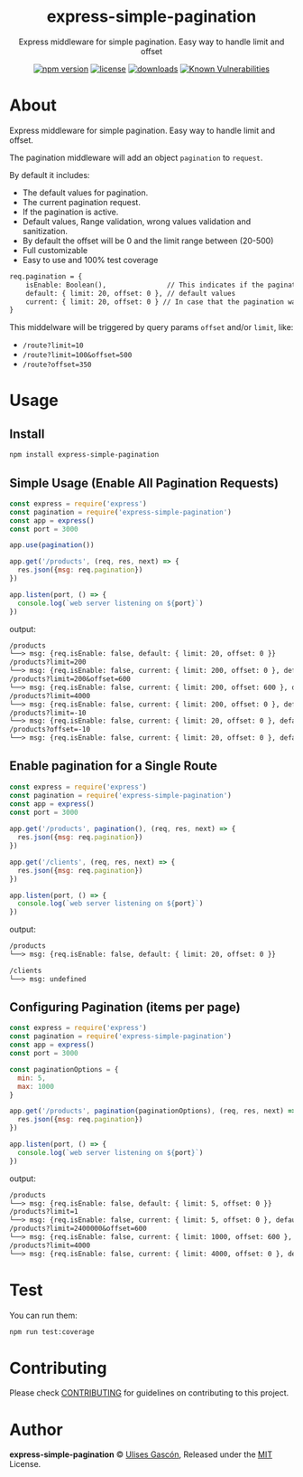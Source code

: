 <p align="center">
<h1 align="center">
  express-simple-pagination
</h1>

<p align="center">
  Express middleware for simple pagination. Easy way to handle limit and offset
</p>

<p align="center">
  <a href="https://www.npmjs.org/package/express-simple-pagination"><img src="https://badgen.net/npm/v/express-simple-pagination" alt="npm version"/></a>
  <a href="https://www.npmjs.org/package/express-simple-pagination"><img src="https://badgen.net/npm/license/express-simple-pagination" alt="license"/></a>
  <a href="https://www.npmjs.org/package/express-simple-pagination"><img src="https://badgen.net/npm/dt/express-simple-pagination" alt="downloads"/></a>
  <a href="https://snyk.io/test/github/ulisesgascon/express-simple-pagination"><img src="https://snyk.io/test/github/ulisesgascon/express-simple-pagination/badge.svg" alt="Known Vulnerabilities"/></a>
</p>

</p>


# About

Express middleware for simple pagination. Easy way to handle limit and offset.

The pagination middleware will add an object `pagination` to `request`. 

By default it includes:

- The default values for pagination.
- The current pagination request.
- If the pagination is active.
- Default values, Range validation, wrong values validation and sanitization.
- By default the offset will be 0 and the limit range between (20-500)
- Full customizable
- Easy to use and 100% test coverage

```txt
req.pagination = {
    isEnable: Boolean(),               // This indicates if the pagination was requested in the url
    default: { limit: 20, offset: 0 }, // default values
    current: { limit: 20, offset: 0 } // In case that the pagination was requested, this estimates the real pagination using ranges and default values.
}
```

This middelware will be triggered by query params `offset` and/or `limit`, like:

- `/route?limit=10`
- `/route?limit=100&offset=500`
- `/route?offset=350`

# Usage

## Install

```bash
npm install express-simple-pagination
```

## Simple Usage (Enable All Pagination Requests)

```js
const express = require('express')
const pagination = require('express-simple-pagination')
const app = express()
const port = 3000

app.use(pagination())

app.get('/products', (req, res, next) => {
  res.json({msg: req.pagination})
})

app.listen(port, () => {
  console.log(`web server listening on ${port}`)
})
```

output:

```txt
/products
└──> msg: {req.isEnable: false, default: { limit: 20, offset: 0 }}
/products?limit=200
└──> msg: {req.isEnable: false, current: { limit: 200, offset: 0 }, default: { limit: 20, offset: 0 }}
/products?limit=200&offset=600
└──> msg: {req.isEnable: false, current: { limit: 200, offset: 600 }, default: { limit: 20, offset: 0 }}
/products?limit=4000
└──> msg: {req.isEnable: false, current: { limit: 200, offset: 0 }, default: { limit: 20, offset: 0 }}
/products?limit=-10
└──> msg: {req.isEnable: false, current: { limit: 20, offset: 0 }, default: { limit: 20, offset: 0 }}
/products?offset=-10
└──> msg: {req.isEnable: false, current: { limit: 20, offset: 0 }, default: { limit: 20, offset: 0 }}
```

## Enable pagination for a Single Route

```js
const express = require('express')
const pagination = require('express-simple-pagination')
const app = express()
const port = 3000
  
app.get('/products', pagination(), (req, res, next) => {
  res.json({msg: req.pagination})
})

app.get('/clients', (req, res, next) => {
  res.json({msg: req.pagination})
})

app.listen(port, () => {
  console.log(`web server listening on ${port}`)
})
```

output:

```txt
/products
└──> msg: {req.isEnable: false, default: { limit: 20, offset: 0 }}

/clients
└──> msg: undefined
```

## Configuring Pagination (items per page)

```js
const express = require('express')
const pagination = require('express-simple-pagination')
const app = express()
const port = 3000

const paginationOptions = {
  min: 5,
  max: 1000
}

app.get('/products', pagination(paginationOptions), (req, res, next) => {
  res.json({msg: req.pagination})
})

app.listen(port, () => {
  console.log(`web server listening on ${port}`)
})
```

output:

```txt
/products
└──> msg: {req.isEnable: false, default: { limit: 5, offset: 0 }}
/products?limit=1
└──> msg: {req.isEnable: false, current: { limit: 5, offset: 0 }, default: { limit: 5, offset: 0 }}
/products?limit=2400000&offset=600
└──> msg: {req.isEnable: false, current: { limit: 1000, offset: 600 }, default: { limit: 5, offset: 0 }}
/products?limit=4000
└──> msg: {req.isEnable: false, current: { limit: 4000, offset: 0 }, default: { limit: 5, offset: 0 }}
```

# Test

You can run them:

```bash
npm run test:coverage
```

# Contributing

Please check [CONTRIBUTING](./CONTRIBUTING.md) for guidelines on contributing to this project.

# Author

**express-simple-pagination** © [Ulises Gascón](https://github.com/ulisesgascon), Released under the [MIT](./LICENSE) License.
